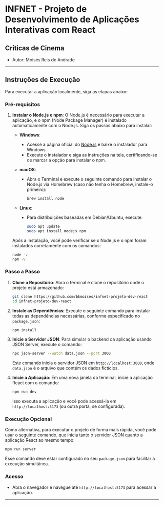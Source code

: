 # INFNET -  Projeto de Desenvolvimento de Aplicações Interativas com React

## Criticas de Cinema
- Autor: Moisés Reis de Andrade

---

## Instruções de Execução

Para executar a aplicação localmente, siga as etapas abaixo:

### Pré-requisitos

1. **Instalar o Node.js e npm**:
   O Node.js é necessário para executar a aplicação, e o npm (Node Package Manager) é instalado automaticamente com o Node.js. Siga os passos abaixo para instalar:

   - **Windows**:
     - Acesse a página oficial do [Node.js](https://nodejs.org/) e baixe o instalador para Windows.
     - Execute o instalador e siga as instruções na tela, certificando-se de marcar a opção para instalar o npm.

   - **macOS**:
     - Abra o Terminal e execute o seguinte comando para instalar o Node.js via Homebrew (caso não tenha o Homebrew, instale-o primeiro):
       ```bash
       brew install node
       ```

   - **Linux**:
     - Para distribuições baseadas em Debian/Ubuntu, execute:
       ```bash
       sudo apt update
       sudo apt install nodejs npm
       ```

   Após a instalação, você pode verificar se o Node.js e o npm foram instalados corretamente com os comandos:
   ```bash
   node -v
   npm -v
   ```

### Passo a Passo

1. **Clone o Repositório**:
   Abra o terminal e clone o repositório onde o projeto está armazenado:
   ```bash
   git clone https://github.com/bkmoises/infnet-projeto-dev-react
   cd infnet-projeto-dev-react
   ```

2. **Instale as Dependências**:
   Execute o seguinte comando para instalar todas as dependências necessárias, conforme especificado no `package.json`:
   ```bash
   npm install
   ```

3. **Inicie o Servidor JSON**:
   Para simular o backend da aplicação usando JSON Server, execute o comando:
   ```bash
   npx json-server --watch data.json --port 3000
   ```
   Este comando inicia o servidor JSON em `http://localhost:3000`, onde `data.json` é o arquivo que contém os dados fictícios.

4. **Inicie a Aplicação**:
   Em uma nova janela do terminal, inicie a aplicação React com o comando:
   ```bash
   npm run dev
   ```
   Isso executa a aplicação e você pode acessá-la em `http://localhost:5173` (ou outra porta, se configurada).

### Execução Opcional
Como alternativa, para executar o projeto de forma mais rápida, você pode usar o seguinte comando, que inicia tanto o servidor JSON quanto a aplicação React ao mesmo tempo:
```bash
npm run server
```
Esse comando deve estar configurado no seu `package.json` para facilitar a execução simultânea.

### Acesso
- Abra o navegador e navegue até `http://localhost:5173` para acessar a aplicação.

---
